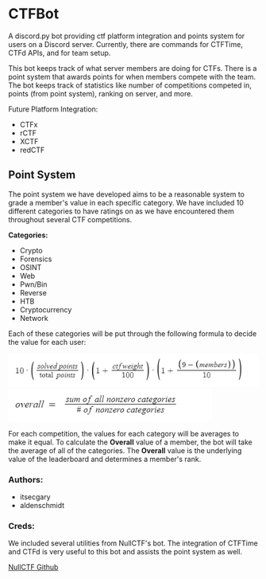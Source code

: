 # CTFBot
A discord.py bot providing ctf platform integration and points system for
users on a Discord server. Currently, there are commands for CTFTime, CTFd APIs,
and for team setup.

This bot keeps track of what server members are doing for CTFs. There is a point
system that awards points for when members compete with the team. The bot keeps
track of statistics like number of competitions competed in, points
(from point system), ranking on server, and more.

Future Platform Integration:
- CTFx
- rCTF
- XCTF
- redCTF

## Point System
The point system we have developed aims to be a reasonable system to grade a
member's value in each specific category. We have included 10 different categories
to have ratings on as we have encountered them throughout several CTF competitions.

**Categories:**
- Crypto
- Forensics
- OSINT
- Web
- Pwn/Bin
- Reverse
- HTB
- Cryptocurrency
- Network

Each of these categories will be put through the following formula to decide the
value for each user:

<img src="images/points_system_challs.PNG" alt="Point System Formula">

<img src="images/points_system_challs2.PNG" alt="Point System Formula">

For each competition, the values for each category will be averages to make it equal.
To calculate the **Overall** value of a member, the bot will take the average of
all of the categories. The **Overall** value is the underlying value of the
leaderboard and determines a member's rank.

### Authors:
- itsecgary
- aldenschmidt

### Creds:
We included several utilities from NullCTF's bot. The integration of CTFTime and
CTFd is very useful to this bot and assists the point system as well.

[NullCTF Github](https://github.com/NullPxl/NullCTF)
